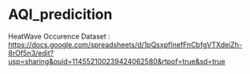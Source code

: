 # AQI_predicition

HeatWave Occurence Dataset : https://docs.google.com/spreadsheets/d/1pQsxpfInefFnCbfgVTXdeiZh-8rOf5n3/edit?usp=sharing&ouid=114552100239424062580&rtpof=true&sd=true
